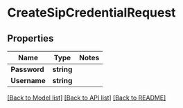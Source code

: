 # CreateSipCredentialRequest

## Properties
Name | Type | Notes
------------ | ------------- | -------------
**Password** | **string** | 
**Username** | **string** | 

[[Back to Model list]](../README.md#documentation-for-models) [[Back to API list]](../README.md#documentation-for-api-endpoints) [[Back to README]](../README.md)


